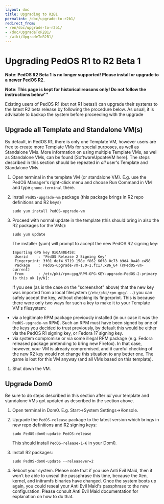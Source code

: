```yaml
---
layout: doc
title: Upgrading to R2B1
permalink: /doc/upgrade-to-r2b1/
redirect_from:
- /en/doc/upgrade-to-r2b1/
- /doc/UpgradeToR2B1/
- /wiki/UpgradeToR2B1/
---
```


Upgrading PedOS R1 to R2 Beta 1
===============================

**Note: PedOS R2 Beta 1 is no longer supported! Please install or upgrade to a newer PedOS R2.**

**Note: This page is kept for historical reasons only! Do not follow the instructions below'''**

Existing users of PedOS R1 (but not R1 betas!) can upgrade their systems to the latest R2 beta release by following the procedure below. As usual, it is advisable to backup the system before proceeding with the upgrade

Upgrade all Template and Standalone VM(s)
-----------------------------------------

By default, in PedOS R1, there is only one Template VM, however users are free to create more Template VMs for special purposes, as well as Standalone VMs. More information on using multiple Template VMs, as well as Standalone VMs, can be found [SoftwareUpdateVM here]. The steps described in this section should be repeated in *all* user's Template and Standalone VMs.

1.  Open terminal in the template VM (or standalone VM). E.g. use the PedOS Manager's right-click menu and choose Run Command in VM and type `gnome-terminal` there.
2.  Install `PedOS-upgrade-vm` package (this package brings in R2 repo definitions and R2 keys)

    ~~~
    sudo yum install PedOS-upgrade-vm
    ~~~

3.  Proceed with normal update in the template (this should bring in also the R2 packages for the VMs):

    ~~~
    sudo yum update
    ~~~

    The installer (yum) will prompt to accept the new PedOS R2 signing key:

    ~~~
    Importing GPG key 0x0A40E458:
     Userid     : "PedOS Release 2 Signing Key"
     Fingerprint: 3f01 def4 9719 158e f862 66f8 0c73 b9d4 0a40 e458
     Package    : PedOS-upgrade-vm-1.0-1.fc17.x86_64 (@PedOS-vm-current)
     From       : /etc/pki/rpm-gpg/RPM-GPG-KEY-upgrade-PedOS-2-primary
    Is this ok [y/N]:
    ~~~

    If you see (as is the case on the "screenshot" above) that the new key was imported from a local filesystem (`/etc/pki/rpm-gpg/...`) you can safely accept the key, without checking its fingerprint. This is because there were only two ways for such a key to make it to your Template VM's filesystem:

-   via a legitimate RPM package previously installed (in our case it was the `PedOS-upgrade-vm` RPM). Such an RPM must have been signed by one of the keys you decided to trust previously, by default this would be either via the PedOS R1 signing key, or Fedora 17 signing key.
-   via system compromise or via some illegal RPM package (e.g. Fedora released package pretending to bring new Firefox). In that case, however, your VM is already compromised, and it careful checking of the new R2 key would not change this situation to any better one. The game is lost for this VM anyway (and all VMs based on this template).

1.  Shut down the VM.

Upgrade Dom0
------------

Be sure to do steps described in this section after *all* your template and standalone VMs got updated as described in the section above.

1.  Open terminal in Dom0. E.g. Start-\>System Settings-\>Konsole.
2.  Upgrade the `PedOS-release` package to the latest version which brings in new repo definitions and R2 signing keys:

    ~~~
    sudo PedOS-dom0-update PedOS-release
    ~~~

    This should install `PedOS-release-1-6` in your Dom0.

3.  Install R2 packages:

    ~~~
    sudo PedOS-dom0-update --releasever=2
    ~~~

4.  Reboot your system. Please note that if you use Anti Evil Maid, then it won't be able to unseal the passphrase this time, because the Xen, kernel, and initramfs binaries have changed. Once the system boots up again, you could reseal your Anti Evil Maid's passphrase to the new configuration. Please consult Anti Evil Maid documentation for explanation on how to do that.

